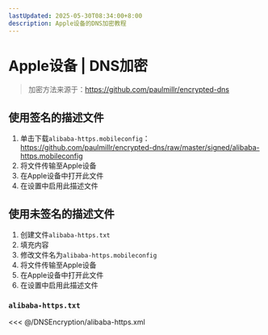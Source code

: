 ```yaml
---
lastUpdated: 2025-05-30T08:34:00+8:00
description: Apple设备的DNS加密教程
---
```


# Apple设备 | DNS加密

> 加密方法来源于：<https://github.com/paulmillr/encrypted-dns>

## 使用签名的描述文件

1. 单击下载`alibaba-https.mobileconfig`：
   <https://github.com/paulmillr/encrypted-dns/raw/master/signed/alibaba-https.mobileconfig>
2. 将文件传输至Apple设备
3. 在Apple设备中打开此文件
4. 在设置中启用此描述文件

## 使用未签名的描述文件

1. 创建文件`alibaba-https.txt`
2. 填充内容
3. 修改文件名为`alibaba-https.mobileconfig`
4. 将文件传输至Apple设备
5. 在Apple设备中打开此文件
6. 在设置中启用此描述文件

### `alibaba-https.txt`

<<< @/DNSEncryption/alibaba-https.xml
